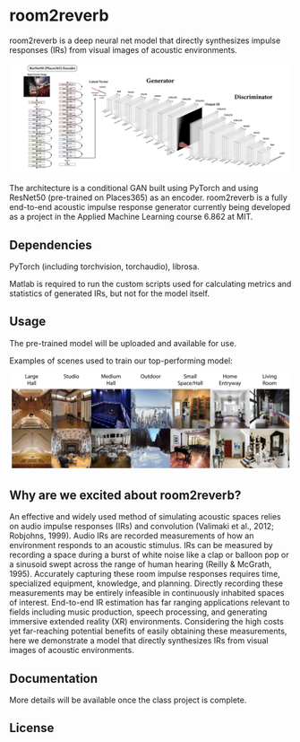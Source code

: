 # room2reverb


room2reverb is a deep neural net model that directly synthesizes impulse responses (IRs) from visual images of acoustic environments.

![room2reverb architecture](/readme/r2rarch.png)

The architecture is a conditional GAN built using PyTorch and using ResNet50 (pre-trained on Places365) as an encoder. room2reverb is a fully end-to-end acoustic impulse response generator currently being developed as a project in the Applied Machine Learning course 6.862 at MIT.

## Dependencies

PyTorch (including torchvision, torchaudio), librosa.

Matlab is required to run the custom scripts used for calculating metrics and statistics of generated IRs, but not for the model itself.  

## Usage

The pre-trained model will be uploaded and available for use.

Examples of scenes used to train our top-performing model:


![input samples](/readme/inputs.png)

## Why are we excited about room2reverb?

An effective and widely used method of simulating acoustic spaces relies on audio impulse responses (IRs) and convolution (Valimaki et al., 2012; Robjohns, 1999). Audio IRs are recorded measurements of how an environment responds to an acoustic stimulus. IRs can be measured by recording a space during a burst of white noise like a clap or balloon pop or a sinusoid swept across the range of human hearing (Reilly & McGrath, 1995). Accurately capturing these room impulse responses requires time, specialized equipment, knowledge, and planning. Directly recording these measurements may be entirely infeasible in continuously inhabited spaces of interest. End-to-end IR estimation has far ranging applications relevant to fields including music production, speech processing, and generating immersive extended reality (XR) environments. Considering the high costs yet far-reaching potential benefits of easily obtaining these measurements, here we demonstrate a model that directly synthesizes IRs from visual images of acoustic environments.

## Documentation

More details will be available once the class project is complete.

## License
